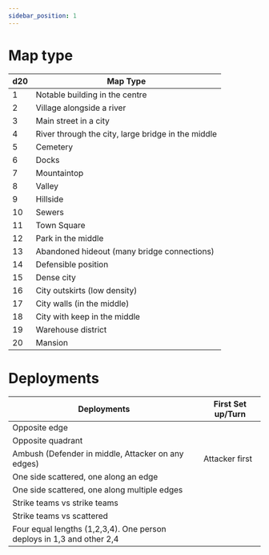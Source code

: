 ```yaml
---
sidebar_position: 1
---
```


# Map type

| d20 | Map Type                                           |
| --- | -------------------------------------------------- |
| 1   | Notable building in the centre                     |
| 2   | Village alongside a river                          |
| 3   | Main street in a city                              |
| 4   | River through the city, large bridge in the middle |
| 5   | Cemetery                                           |
| 6   | Docks                                              |
| 7   | Mountaintop                                        |
| 8   | Valley                                             |
| 9   | Hillside                                           |
| 10  | Sewers                                             |
| 11  | Town Square                                        |
| 12  | Park in the middle                                 |
| 13  | Abandoned hideout (many bridge connections)        |
| 14  | Defensible position                                |
| 15  | Dense city                                         |
| 16  | City outskirts (low density)                       |
| 17  | City walls (in the middle)                         |
| 18  | City with keep in the middle                       |
| 19  | Warehouse district                                 |
| 20  | Mansion                                            |

# Deployments

| Deployments                                                           | First Set up/Turn |
| --------------------------------------------------------------------- | ----------------- |
| Opposite edge                                                         |                   |
| Opposite quadrant                                                     |                   |
| Ambush (Defender in middle, Attacker on any edges)                    | Attacker first    |
| One side scattered, one along an edge                                 |                   |
| One side scattered, one along multiple edges                          |                   |
| Strike teams vs strike teams                                          |                   |
| Strike teams vs scattered                                             |                   |
| Four equal lengths (1,2,3,4). One person deploys in 1,3 and other 2,4 |                   |
